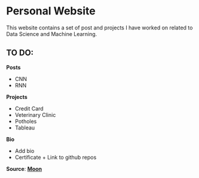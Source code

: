 # Personal Website

This website contains a set of post and projects I have worked on related to Data Science and Machine Learning.

## TO DO:
**Posts**  
  - CNN  
  - RNN  
    
**Projects**  
 - Credit Card  
 - Veterinary Clinic  
 - Potholes  
 - Tableau  
        
**Bio**
 - Add bio  
 - Certificate + Link to github repos  

**Source**: **[Moon](https://taylantatli.github.io/Moon)**
